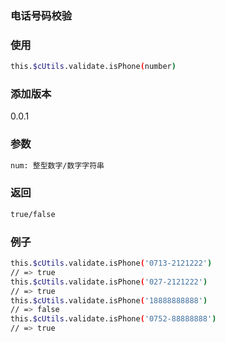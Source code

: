 ### 电话号码校验

### 使用
```bash
this.$cUtils.validate.isPhone(number)
```

### 添加版本
0.0.1

### 参数
```bash
num: 整型数字/数字字符串
```

### 返回
```bash
true/false
```

### 例子
```bash
this.$cUtils.validate.isPhone('0713-2121222')
// => true
this.$cUtils.validate.isPhone('027-2121222')
// => true
this.$cUtils.validate.isPhone('18888888888')
// => false
this.$cUtils.validate.isPhone('0752-88888888')
// => true
```
